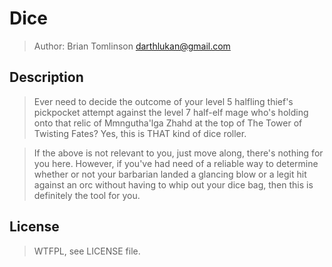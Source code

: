 # Dice

> Author: Brian Tomlinson <darthlukan@gmail.com>


## Description

> Ever need to decide the outcome of your level 5 halfling thief's pickpocket attempt against the level 7 half-elf mage
> who's holding onto that relic of Mmngutha'lga Zhahd at the top of The Tower of Twisting Fates?  Yes, this is THAT 
> kind of dice roller.

> If the above is not relevant to you, just move along, there's nothing for you here.  However, if you've had need of a
> reliable way to determine whether or not your barbarian landed a glancing blow or a legit hit against an orc without
> having to whip out your dice bag, then this is definitely the tool for you.


## License

> WTFPL, see LICENSE file.
